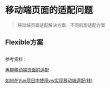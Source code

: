 # 移动端页面的适配问题

> 移动端页面适配解决方案、不同机型适配方案


## Flexible方案

## 



参考资料：

[再聊移动端页面的适配](https://blog.csdn.net/qq_21729177/article/details/79466951)

[如何在Vue项目中使用vw实现移动端适配(转)](https://www.jianshu.com/p/1f1b23f8348f)